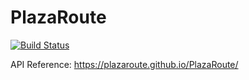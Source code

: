 # PlazaRoute

[![Build Status](https://circleci.com/gh/PlazaRoute/PlazaRoute.png)](https://circleci.com/gh/PlazaRoute/PlazaRoute)

API Reference: <https://plazaroute.github.io/PlazaRoute/>